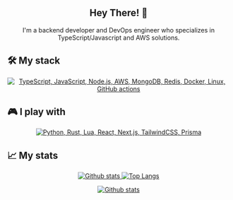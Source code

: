 <h2 align="center">Hey There! 👋</h2>

<p align="center">
  I'm a backend developer and DevOps engineer who specializes in TypeScript/Javascript and AWS solutions.
</p>

## 🛠 My stack

<p align="center">
  <a href="#">
    <img
      src="https://skillicons.dev/icons?i=ts,js,nodejs,aws,mongo,redis,docker,linux,githubactions"
      alt="TypeScript, JavaScript, Node.js, AWS, MongoDB, Redis, Docker, Linux, GitHub actions"
    >
  </a>
</p>

## 🎮 I play with

<p align="center">
  <a href="#">
    <img 
      src="https://skillicons.dev/icons?i=python,rust,lua,react,nextjs,tailwindcss,prisma"
      alt="Python, Rust, Lua, React, Next.js, TailwindCSS, Prisma">
  </a>
</p>

## 📈 My stats

<p align="center">
  <a href="#">
    <img src="https://github-readme-stats.vercel.app/api?username=pauliusu&theme=onedark&show_icons=true&hide_rank=true&custom_title=Stats&count_private=true&hide_border=true&hide=contribs&line_height=24&bg_color=0d1117" alt="Github stats" />
    <img src="https://github-readme-stats.vercel.app/api/top-langs/?username=pauliusu&layout=compact&theme=onedark&count_private=true&hide_border=true&bg_color=0d1117" alt="Top Langs">
  </a>
</p>
<p align="center">
  <a href="#">
    <img src="https://komarev.com/ghpvc/?username=pauliusu" alt="Github stats" />
  </a>
</p>
